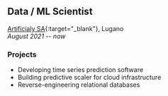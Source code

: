 ## Data / ML Scientist
[Artificialy SA](https://www.artificialy.com/){:target="_blank"}, Lugano  
*August 2021 -- now*

### Projects
- Developing time series prediction software
- Building predictive scaler for cloud infrastructure
- Reverse-engineering relational databases
